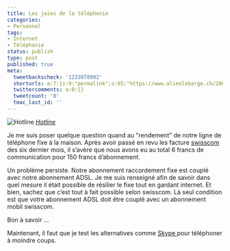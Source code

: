 ```yaml
---
title: Les joies de la téléphonie
categories:
- Personnel
tags:
- Internet
- Téléphonie
status: publish
type: post
published: true
meta:
  tweetbackscheck: '1233978902'
  shorturls: a:7:{s:9:"permalink";s:65:"https://www.alienlebarge.ch/2007/10/04/les-joies-de-la-telephonie/";s:7:"tinyurl";s:25:"https://tinyurl.com/cgf69q";s:4:"isgd";s:17:"https://is.gd/itrP";s:5:"bitly";s:19:"https://bit.ly/15KNs";s:5:"snipr";s:22:"https://snipr.com/bch3t";s:5:"snurl";s:22:"https://snurl.com/bch3t";s:7:"snipurl";s:24:"https://snipurl.com/bch3t";}
  twittercomments: a:0:{}
  tweetcount: '0'
  tmac_last_id: ''
---
```

 <img src="https://farm1.static.flickr.com/31/64027565_79b890c8c4.jpg" alt="Hotline" />
<em><a href="https://www.flickr.com/photos/splorp/64027565/" title="photo sharing">Hotline</a></em>

Je me suis poser quelque question quand au "rendement" de notre ligne de téléphone fixe à la maison. Après avoir passé en revu les facture <a href="https://www.swisscom.ch/" title="site de Swisscom">swisscom </a>des six dernier mois, il s’avère que nous avons eu au total 6 francs de communication pour 150 francs d’abonnement.

Un problème persiste. Notre abonnement raccordement fixe est couplé avec notre abonnement ADSL.
Je me suis renseigné afin de savoir dans quel mesure il était possible de résilier le fixe tout en gardant internet. Et bien, sachez que c’est tout à fait possible selon swisscom. Là seul condition est que votre abonnement ADSL doit être couplé avec un abonnement mobil swisscom.

Bon à savoir …
<p class="MsoNormal">Maintenant, il faut que je test les alternatives comme <a href="https://www.skype.com/" title="Site de Skype">Skype </a>pour téléphoner à moindre coups.</p>
